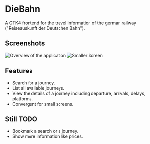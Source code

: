 # DieBahn

A GTK4 frontend for the travel information of the german railway ("Reiseauskunft der Deutschen Bahn").

## Screenshots

![Overview of the application](https://gitlab.com/Schmiddiii/diebahn/-/raw/master/packaging/screenshots/overview.png)
![Smaller Screen](https://gitlab.com/Schmiddiii/diebahn/-/raw/master/packaging/screenshots/mobile.png)

## Features

- Search for a journey.
- List all available journeys.
- View the details of a journey including departure, arrivals, delays, platforms.
- Convergent for small screens.

## Still TODO

- Bookmark a search or a journey.
- Show more information like prices.
